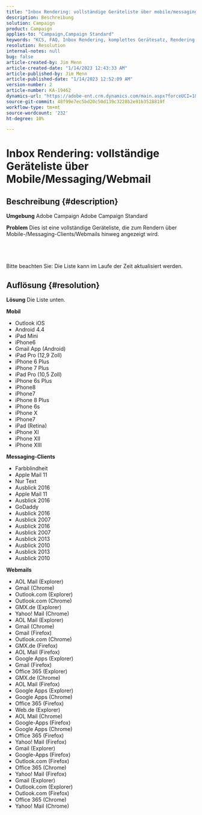 ```yaml
---
title: "Inbox Rendering: vollständige Geräteliste über mobile/messaging/webmail"
description: Beschreibung
solution: Campaign
product: Campaign
applies-to: "Campaign,Campaign Standard"
keywords: "KCS, FAQ, Inbox Rendering, komplettes Gerätesatz, Rendering über, mobile, Messaging-Client, Webmail, ACS, AC, Adobe Campaign, Adobe Campaign Standard"
resolution: Resolution
internal-notes: null
bug: false
article-created-by: Jim Menn
article-created-date: "1/14/2023 12:43:33 AM"
article-published-by: Jim Menn
article-published-date: "1/14/2023 12:52:09 AM"
version-number: 2
article-number: KA-19462
dynamics-url: "https://adobe-ent.crm.dynamics.com/main.aspx?forceUCI=1&pagetype=entityrecord&etn=knowledgearticle&id=8f61b074-a493-ed11-aad1-6045bd0065f9"
source-git-commit: 48f99e7ec5bd20c50d139c3228b2e91b3528819f
workflow-type: tm+mt
source-wordcount: '232'
ht-degree: 10%

---
```


# Inbox Rendering: vollständige Geräteliste über Mobile/Messaging/Webmail

## Beschreibung {#description}


<b>Umgebung</b>
Adobe Campaign Adobe Campaign Standard

<b>Problem</b>
Dies ist eine vollständige Geräteliste, die zum Rendern über Mobile-/Messaging-Clients/Webmails hinweg angezeigt wird.
<br><br><br> <br><br>Bitte beachten Sie: Die Liste kann im Laufe der Zeit aktualisiert werden.

## Auflösung {#resolution}


<b>Lösung</b>
Die Liste unten.

<b>Mobil</b>

- Outlook iOS
- Android 4.4
- iPad Mini
- iPhone6
- Gmail App (Android)
- iPad Pro (12,9 Zoll)
- iPhone 6 Plus
- iPhone 7 Plus
- iPad Pro (10,5 Zoll)
- iPhone 6s Plus
- iPhone8
- iPhone7
- iPhone 8 Plus
- iPhone 6s
- iPhone X
- iPhone7
- iPad (Retina)
- iPhone XI
- iPhone XII
- iPhone XIII




<b>Messaging-Clients</b>

- Farbblindheit
- Apple Mail 11
- Nur Text
- Ausblick 2016
- Apple Mail 11
- Ausblick 2016
- GoDaddy
- Ausblick 2016
- Ausblick 2007
- Ausblick 2016
- Ausblick 2007
- Ausblick 2013
- Ausblick 2010
- Ausblick 2013
- Ausblick 2010




<b>Webmails</b>

- AOL Mail (Explorer)
- Gmail (Chrome)
- Outlook.com (Explorer)
- Outlook.com (Chrome)
- GMX.de (Explorer)
- Yahoo! Mail (Chrome)
- AOL Mail (Explorer)
- Gmail (Chrome)
- Gmail (Firefox)
- Outlook.com (Chrome)
- GMX.de (Firefox)
- AOL Mail (Firefox)
- Google Apps (Explorer)
- Gmail (Firefox)
- Office 365 (Explorer)
- GMX.de (Chrome)
- AOL Mail (Firefox)
- Google Apps (Explorer)
- Google Apps (Chrome)
- Office 365 (Firefox)
- Web.de (Explorer)
- AOL Mail (Chrome)
- Google-Apps (Firefox)
- Google Apps (Chrome)
- Office 365 (Firefox)
- Yahoo! Mail (Firefox)
- Gmail (Explorer)
- Google-Apps (Firefox)
- Outlook.com (Firefox)
- Office 365 (Chrome)
- Yahoo! Mail (Firefox)
- Gmail (Explorer)
- Outlook.com (Explorer)
- Outlook.com (Firefox)
- Office 365 (Chrome)
- Yahoo! Mail (Chrome)

